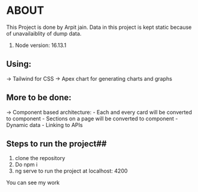 # ABOUT #

This Project is done by Arpit jain. Data in this project is kept static because of unavailaiblity of dump data.

1. Node version: 16.13.1

## Using: ##
-> Tailwind for CSS
-> Apex chart for generating charts and graphs

## More to be done: ##
-> Component based architecture:
    - Each and every card will be converted to component
    - Sections on a page will be converted to component
    - Dynamic data
    - Linking to APIs


## Steps to run the project##
1. clone the repository
2. Do npm i
3. ng serve to run the project at localhost: 4200

You can see my work

